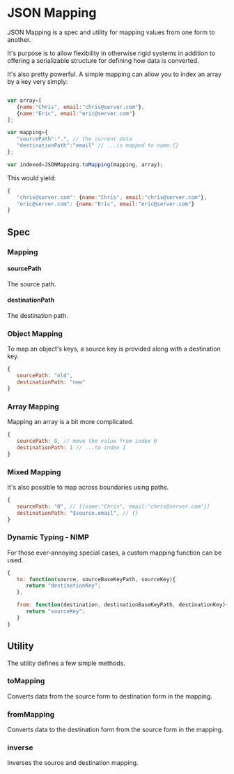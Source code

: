 # JSON Mapping

JSON Mapping is a spec and utility for mapping values from one form to another.

It's purpose is to allow flexibility in otherwise rigid systems in addition to offering a serializable structure for defining how data is converted.

It's also pretty powerful.  A simple mapping can allow you to index an array by a key very simply:

```javascript

var array=[
   {name:"Chris", email:"chris@server.com"},
   {name:"Eric", email:"eric@server.com"}
];

var mapping={
   "sourcePath":".", // the current data
   "destinationPath":"email" // ...is mapped to name:{}
};

var indexed=JSONMapping.toMapping(mapping, array);
```

This would yield:

```javascript
{
   "chris@server.com": {name:"Chris", email:"chris@server.com"},
   "eric@server.com": {name:"Eric", email:"eric@server.com"}
}
```


## Spec

### Mapping

#### sourcePath
The source path.

#### destinationPath
The destination path.

### Object Mapping
To map an object's keys, a source key is provided along with a destination key.

``` javascript
{
   sourcePath: "old",
   destinationPath: "new"
}
```

### Array Mapping
Mapping an array is a bit more complicated.

```javascript
{
   sourcePath: 0, // move the value from index 0
   destinationPath: 1 // ...to index 1
}
```

### Mixed Mapping
It's also possible to map across boundaries using paths.

```javascript
{
   sourcePath: "0", // [{name:"Chris", email:"chris@server.com"}]
   destinationPath: "$source.email", // {}
}
```

### Dynamic Typing - NIMP
For those ever-annoying special cases, a custom mapping function can be used.

```javascript
{
   to: function(source, sourceBaseKeyPath, sourceKey){
      return "destinationKey";
   },

   from: function(destination, destinationBaseKeyPath, destinationKey){
      return "sourceKey";
   }
}
```

## Utility
The utility defines a few simple methods.

### toMapping
Converts data from the source form to destination form in the mapping.

### fromMapping
Converts data to the destination form from the source form in the mapping.

### inverse
Inverses the source and destination mapping.
